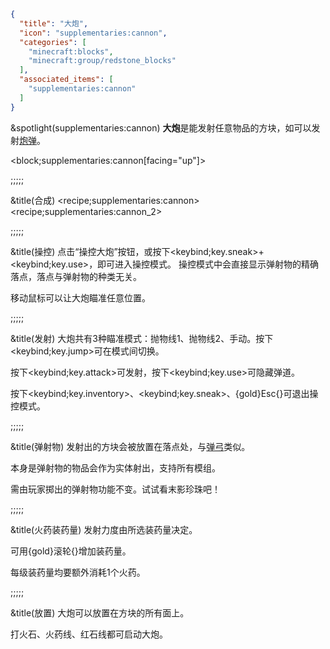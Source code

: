 ```json
{
  "title": "大炮",
  "icon": "supplementaries:cannon",
  "categories": [
    "minecraft:blocks",
    "minecraft:group/redstone_blocks"
  ],
  "associated_items": [
    "supplementaries:cannon"
  ]
}
```

&spotlight(supplementaries:cannon)
**大炮**是能发射任意物品的方块，如可以发射[炮弹](^supplementaries:cannonball)。

<block;supplementaries:cannon[facing="up"]>

;;;;;

&title(合成)
<recipe;supplementaries:cannon>
<recipe;supplementaries:cannon_2>

;;;;;

&title(操控)
点击“操控大炮”按钮，或按下<keybind;key.sneak>+<keybind;key.use>，即可进入操控模式。
操控模式中会直接显示弹射物的精确落点，落点与弹射物的种类无关。


移动鼠标可以让大炮瞄准任意位置。

;;;;;

&title(发射)
大炮共有3种瞄准模式：抛物线1、抛物线2、手动。按下<keybind;key.jump>可在模式间切换。


按下<keybind;key.attack>可发射，按下<keybind;key.use>可隐藏弹道。


按下<keybind;key.inventory>、<keybind;key.sneak>、{gold}Esc{}可退出操控模式。

;;;;;

&title(弹射物)
发射出的方块会被放置在落点处，与[弹弓](^supplementaries:slingshot)类似。


本身是弹射物的物品会作为实体射出，支持所有模组。


需由玩家掷出的弹射物功能不变。试试看末影珍珠吧！

;;;;;

&title(火药装药量)
发射力度由所选装药量决定。


可用{gold}滚轮{}增加装药量。


每级装药量均要额外消耗1个火药。

;;;;;

&title(放置)
大炮可以放置在方块的所有面上。


打火石、火药线、红石线都可启动大炮。
